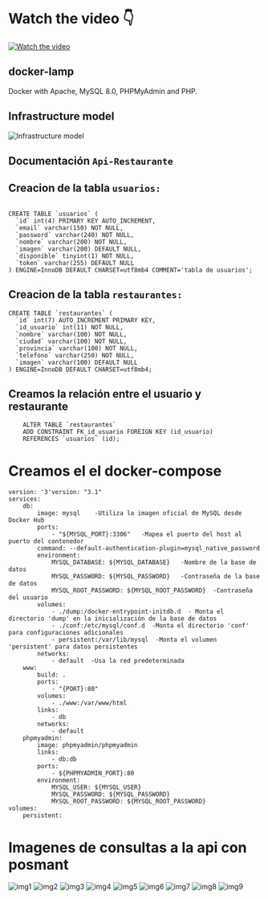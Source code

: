 # Watch the video 👇

[![Watch the video](https://img.youtube.com/vi/v-r_12oezds/maxresdefault.jpg)](https://youtu.be/v-r_12oezds)

## docker-lamp

Docker with Apache, MySQL 8.0, PHPMyAdmin and PHP.

## Infrastructure model

![Infrastructure model](.infragenie/infrastructure_model.png)

## Documentación  `Api-Restaurante`

## Creacion de la tabla `usuarios:`

```code
   
CREATE TABLE `usuarios` (
  `id` int(4) PRIMARY KEY AUTO_INCREMENT,
  `email` varchar(150) NOT NULL,
  `password` varchar(240) NOT NULL,
  `nombre` varchar(200) NOT NULL,
  `imagen` varchar(200) DEFAULT NULL,
  `disponible` tinyint(1) NOT NULL,
  `token` varchar(255) DEFAULT NULL
) ENGINE=InnoDB DEFAULT CHARSET=utf8mb4 COMMENT='tabla de usuarios';

```


## Creacion de la tabla `restaurantes:`

```code
CREATE TABLE `restaurantes` (
  `id` int(7) AUTO_INCREMENT PRIMARY KEY,
  `id_usuario` int(11) NOT NULL,
  `nombre` varchar(100) NOT NULL,
  `ciudad` varchar(100) NOT NULL,
  `provincia` varchar(100) NOT NULL,
  `telefono` varchar(250) NOT NULL,
  `imagen` varchar(100) DEFAULT NULL
) ENGINE=InnoDB DEFAULT CHARSET=utf8mb4;
```

## Creamos la relación entre el usuario y restaurante

```code
    ALTER TABLE `restaurantes`
    ADD CONSTRAINT FK_id_usuario FOREIGN KEY (id_usuario)
    REFERENCES `usuarios` (id);
```

# Creamos el el docker-compose

```code
version: '3'version: "3.1"
services:
    db:
        image: mysql    -Utiliza la imagen oficial de MySQL desde Docker Hub
        ports: 
            - "${MYSQL_PORT}:3306"   -Mapea el puerto del host al puerto del contenedor
        command: --default-authentication-plugin=mysql_native_password
        environment:
            MYSQL_DATABASE: ${MYSQL_DATABASE}   -Nombre de la base de datos
            MYSQL_PASSWORD: ${MYSQL_PASSWORD}   -Contraseña de la base de datos
            MYSQL_ROOT_PASSWORD: ${MYSQL_ROOT_PASSWORD}  -Contraseña del usuario 
        volumes:
            - ./dump:/docker-entrypoint-initdb.d  - Monta el directorio 'dump' en la inicialización de la base de datos
            - ./conf:/etc/mysql/conf.d  -Monta el directorio 'conf' para configuraciones adicionales
            - persistent:/var/lib/mysql  -Monta el volumen 'persistent' para datos persistentes
        networks:
            - default  -Usa la red predeterminada
    www:
        build: .
        ports: 
            - "{PORT}:80"
        volumes:
            - ./www:/var/www/html
        links:
            - db
        networks:
            - default
    phpmyadmin:
        image: phpmyadmin/phpmyadmin
        links: 
            - db:db
        ports:
            - ${PHPMYADMIN_PORT}:80
        environment:
            MYSQL_USER: ${MYSQL_USER}
            MYSQL_PASSWORD: ${MYSQL_PASSWORD}
            MYSQL_ROOT_PASSWORD: ${MYSQL_ROOT_PASSWORD}
volumes:
    persistent:

```

# Imagenes de consultas a la api con posmant

![img1](./www/api-restaurantes/recursos/img1.png)
![img2](./www/api-restaurantes/recursos/img2.png)
![img3](./www/api-restaurantes/recursos/img3.png)
![img4](./www/api-restaurantes/recursos/img4.png)
![img5](./www/api-restaurantes/recursos/img5.png)
![img6](./www/api-restaurantes/recursos/img6.png)
![img7](./www/api-restaurantes/recursos/img7.png)
![img8](./www/api-restaurantes/recursos/img8.png)
![img9](./www/api-restaurantes/recursos/img9.png)



